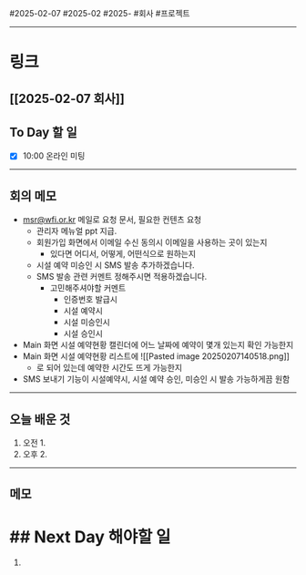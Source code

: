 #2025-02-07 #2025-02 #2025- 
#회사 #프로젝트


------
# 링크 
[[2025-02-07 회사]]
---
## To Day 할 일
- [x] 10:00 온라인 미팅
---
## 회의 메모
- msr@wfi.or.kr 메일로 요청 문서, 필요한 컨텐츠 요청
    - 관리자 메뉴얼 ppt 지급.
    - 회원가입 화면에서 이메일 수신 동의시 이메일을 사용하는 곳이 있는지
        - 있다면 어디서, 어떻게, 어떤식으로 원하는지 
    - 시설 예약 미승인 시 SMS 발송 추가하겠습니다.
    - SMS 발송 관련 커멘트 정해주시면 적용하겠습니다.
        - 고민해주셔야할 커멘트
            - 인증번호 발급시
            - 시설 예약시
            - 시설 미승인시
            - 시설 승인시
- Main 화면 시설 예약현황 캘린더에 어느 날짜에 예약이 몇개 있는지 확인 가능한지 
- Main 화면 시설 예약현황 리스트에 ![[Pasted image 20250207140518.png]]
    - 로 되어 있는데 예약한 시간도 뜨게 가능한지
- SMS 보내기 기능이 시설예약시, 시설 예약 승인, 미승인 시 발송 가능하게끔 원함
---
## 오늘 배운 것
1. 오전
    1. 
2. 오후
    2. 
---
## 메모


# ## Next Day 해야할 일
1. 
